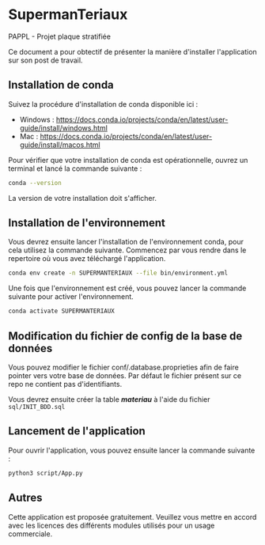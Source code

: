 # SupermanTeriaux
PAPPL - Projet plaque stratifiée

Ce document a pour obtectif de présenter la manière d'installer l'application sur son post de travail. 

## Installation de conda

Suivez la procédure d'installation de conda disponible ici : 
- Windows : https://docs.conda.io/projects/conda/en/latest/user-guide/install/windows.html
- Mac : https://docs.conda.io/projects/conda/en/latest/user-guide/install/macos.html

Pour vérifier que votre installation de conda est opérationnelle, ouvrez un terminal et lancé la commande suivante : 

```bash
conda --version
```

La version de votre installation doit s'afficher. 

## Installation de l'environnement

Vous devrez ensuite lancer l'installation de l'environnement conda, pour cela utilisez la commande suivante. 
Commencez par vous rendre dans le repertoire où vous avez téléchargé l'application.

```bash
conda env create -n SUPERMANTERIAUX --file bin/environment.yml
```

Une fois que l'environnement est créé, vous pouvez lancer la commande suivante pour activer l'environnement.

```bash
conda activate SUPERMANTERIAUX
```

## Modification du fichier de config de la base de données

Vous pouvez modifier le fichier conf/.database.proprieties afin de faire pointer vers votre base de données. Par défaut le fichier présent sur ce repo ne contient pas d'identifiants.

Vous devrez ensuite créer la table ***materiau*** à l'aide du fichier `sql/INIT_BDD.sql`

## Lancement de l'application

Pour ouvrir l'application, vous pouvez ensuite lancer la commande suivante :

```bash
python3 script/App.py
```
## Autres

Cette application est proposée gratuitement. Veuillez vous mettre en accord avec les licences des différents modules utilisés pour un usage commerciale. 
